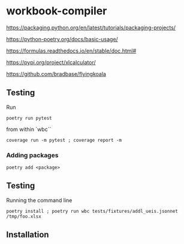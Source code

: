 # workbook-compiler

https://packaging.python.org/en/latest/tutorials/packaging-projects/

https://python-poetry.org/docs/basic-usage/

https://formulas.readthedocs.io/en/stable/doc.html#

https://pypi.org/project/xlcalculator/

https://github.com/bradbase/flyingkoala

## Testing

Run

```
poetry run pytest
```

from within `wbc``

```
coverage run -m pytest ; coverage report -m
```

### Adding packages

```
poetry add <package>
```


## Testing

Running the command line

```
poetry install ; poetry run wbc tests/fixtures/addl_ueis.jsonnet /tmp/foo.xlsx
```


## Installation
